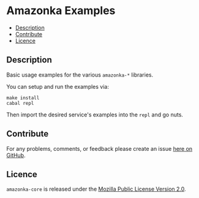 # Amazonka Examples

* [Description](#description)
* [Contribute](#contribute)
* [Licence](#licence)

## Description

Basic usage examples for the various `amazonka-*` libraries.

You can setup and run the examples via:

```
make install
cabal repl
```

Then import the desired service's examples into the `repl` and go nuts.


## Contribute

For any problems, comments, or feedback please create an issue [here on GitHub](https://github.com/brendanhay/amazonka/issues).


## Licence

`amazonka-core` is released under the [Mozilla Public License Version 2.0](http://www.mozilla.org/MPL/).
